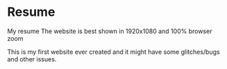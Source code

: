 # Resume
My resume
The website is best shown in 1920x1080 and 100% browser zoom

This is my first website ever created and it might have some glitches/bugs and other issues.


